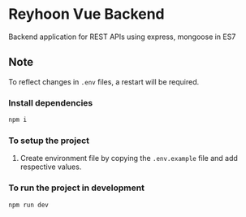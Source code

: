 # Reyhoon Vue Backend

Backend application for REST APIs using express, mongoose in ES7

## Note
To reflect changes in `.env` files, a restart will be required.

### Install dependencies

```sh
npm i
```

### To setup the project
1. Create environment file by copying the `.env.example` file and add respective values.

### To run the project in development

```sh
npm run dev
```
